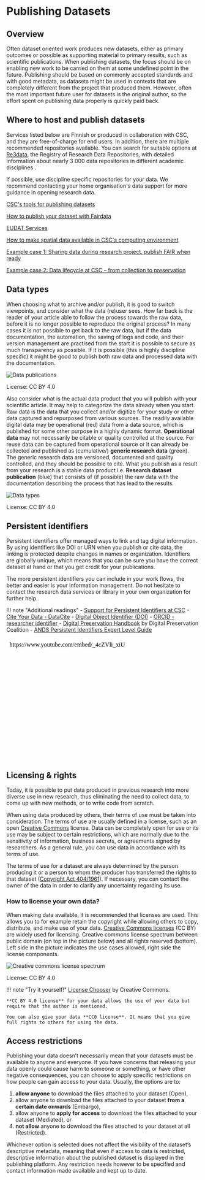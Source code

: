 # Publishing Datasets

## Overview

Often dataset oriented work produces new datasets, either as primary outcomes or possible as supporting material to primary results, such as scientific publications. When publishing datasets, the focus should be on enabling new work to be carried on them at some undefined point in the future. Publishing should be based on commonly accepted standards and with good metadata, as datasets might be used in contexts that are completely different from the project that produced them. However, often the most important future user for datasets is the original author, so the effort spent on publishing data properly is quickly paid back.

## Where to host and publish datasets

Services listed below are Finnish or produced in collaboration with CSC, and they are free-of-charge for end users. In addition, there are multiple recommended repositories available. You can search for suitable options at [Re3data](https://www.re3data.org/), the Registry of Research Data Repositories, with detailed information about nearly 3 000 data repositories in different academic disciplines . 

If possible, use discipline specific repositories for your data. We recommend contacting your home organisation's data support for more guidance in opening research data.

[CSC's tools for publishing datasets](https://research.csc.fi/en/service-catalog#open)

[How to publish your dataset with Fairdata](https://www.fairdata.fi/en/user-guides/fairdata-quick-guide/)

[EUDAT Services](https://www.eudat.eu/)

[How to make spatial data available in CSC's computing environment](https://research.csc.fi/en/gis_data_in_csc_computing_env)

[Example case 1: Sharing data during research project, publish FAIR when ready](https://research.csc.fi/example-case-1)

[Example case 2: Data lifecycle at CSC – from collection to preservation](https://research.csc.fi/example-case-2)

## Data types

When choosing what to archive and/or publish, it is good to switch viewpoints, and consider what the data (re)user sees. How far back is the reader of your article able to follow the process towards the raw data, before it is no longer possible to reproduce the original process? In many cases it is not possible to get back to the raw data, but if the data documentation, the automation, the saving of logs and code, and their version management are practised from the start it is possible to secure as much transparency as possible. If it is possible (this is highly discipline specific) it might be good to publish both raw data and processed data with the documentation.

![Data publications](../../img/data-publications.png "Data types from the author's and the reader's viewpoints")

License: CC BY 4.0

Also consider what is the actual data product that you will publish with your scientific article. It may help to categorize the data already when you start. Raw data is the data that you collect and/or digitize for your study or other data captured and repurposed from various sources. The readily available digital data may be operational (red) data from a data source, which is published for some other purpose in a highly dynamic format. **Operational data** may not necessarily be citable or quality controlled at the source. For reuse data can be captured from operational source or it can already be collected and published as (cumulative/) **generic research data** (green). The generic research data are versioned, documented and quality controlled, and they should be possible to cite. What you publish as a result from your research is a stable data product i.e. **Research dataset publication** (blue) that consists of (if possible) the raw data with the documentation describing the process that has lead to the results.   

![Data types](../../img/data_types.png "Operational data, generic research data and research dataset publication")

License: CC BY 4.0

## Persistent identifiers

Persistent identifiers offer managed ways to link and tag digital information. By using identifiers like DOI or URN when you publish or cite data, the linking is protected despite changes in names or organization. Identifiers are globally unique, which means that you can be sure you have the correct dataset at hand or that you get credit for your publications.

The more persistent identifiers you can include in your work flows, the better and easier is your information management. Do not hesitate to contact the research data services or library in your own organization for further help. 

!!! note "Additional readings"
    - [Support for Persistent Identifiers at CSC](https://research.csc.fi/support-for-persistent-identifiers)
    - [Cite Your Data - DataCite](https://datacite.org/cite-your-data.html)
    - [Digital Object Identifier (DOI)](https://www.doi.org/)
    - [ORCID - researcher identifier](https://researcheridentifier.fi/)
    - [Digital Preservation Handbook](https://www.dpconline.org/handbook/technical-solutions-and-tools/persistent-identifiers) by Digital Preservation Coalition
    - [ANDS Persistent Identifiers Expert Level Guide](https://www.ands.org.au/guides/persistent-identifiers-expert)


<iframe allow="autoplay; encrypted-media" allowfullscreen="" frameborder="0" height="315" srcdoc="https://www.youtube.com/embed/_4cZVli_xiU" title="Manage well and get preserved – 3. Persistent identifiers" width="560"></iframe>


## Licensing & rights

Today, it is possible to put data produced in previous research into more diverse use in new research, thus eliminating the need to collect data, to come up with new methods, or to write code from scratch.

When using data produced by others, their terms of use must be taken into consideration. The terms of use are usually defined in a license, such as an open [Creative Commons](https://creativecommons.org/licenses/) license. Data can be completely open for use or its use may be subject to certain restrictions, which are normally due to the sensitivity of information, business secrets, or agreements signed by researchers. As a general rule, you can use data in accordance with its terms of use.

The terms of use for a dataset are always determined by the person producing it or a person to whom the producer has transferred the rights to that dataset ([Copyright Act 404/1961](http://www.finlex.fi/en/laki/kaannokset/1961/en19610404.pdf)). If necessary, you can contact the owner of the data in order to clarify any uncertainty regarding its use.

### How to license your own data?

When making data available, it is recommended that licenses are used. This allows you to for example retain the copyright while allowing others to copy, distribute, and make use of your data. [Creative Commons licenses](https://creativecommons.org/licenses/) (CC BY) are widely used for licensing. Creative commons license spectrum between public domain (on top in the picture below) and all rights reserved (bottom). Left side in the picture indicates the use cases allowed, right side the license components.

![Creative commons license spectrum](../../img/Creative_commons_license_spectrum.png "Creative commons license spectrum")

License: CC BY 4.0

!!! note "Try it yourself!"
    [License Chooser](https://creativecommons.org/choose/) by Creative Commons.
    
    **CC BY 4.0 license** for your data allows the use of your data but require that the author is mentioned. 
    
    You can also give your data **CC0 license**. It means that you give full rights to others for using the data. 



## Access restrictions

Publishing your data doesn’t necessarily mean that your datasets must be available to anyone and everyone. If you have concerns that releasing your data openly could cause harm to someone or something, or have other negative consequences, you can choose to apply specific restrictions on how people can gain access to your data. Usually, the options are to:

1. **allow anyone** to download the files attached to your dataset (Open),
1. allow anyone to download the files attached to your dataset **from a certain date onwards** (Embargo),
1. allow anyone to **apply for access** to download the files attached to your dataset (Mediated), or
1. **not allow** anyone to download the files attached to your dataset at all (Restricted).  

Whichever option is selected does not affect the visibility of the dataset’s descriptive metadata, meaning that even if access to data is restricted, descriptive information about the published dataset is displayed in the publishing platform. Any restriction needs however to be specified and contact information made available and kept up to date.


